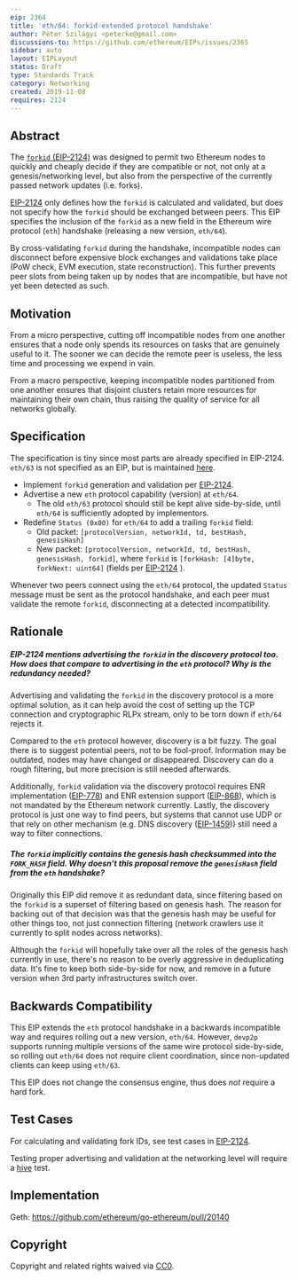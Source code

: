 ```yaml
---
eip: 2364
title: 'eth/64: forkid-extended protocol handshake'
author: Péter Szilágyi <peterke@gmail.com>
discussions-to: https://github.com/ethereum/EIPs/issues/2365
sidebar: auto
layout: EIPLayout
status: Draft
type: Standards Track
category: Networking
created: 2019-11-08
requires: 2124
---
```


## Abstract

The [`forkid` (EIP-2124)](https://eips.ethereum.org/EIPS/eip-2124) was designed to permit two Ethereum nodes to quickly and cheaply decide if they are compatible or not, not only at a genesis/networking level, but also from the perspective of the currently passed network updates (i.e. forks).

[EIP-2124](https://eips.ethereum.org/EIPS/eip-2124) only defines how the `forkid` is calculated and validated, but does not specify how the `forkid` should be exchanged between peers. This EIP specifies the inclusion of the `forkid` as a new field in the Ethereum wire protocol (`eth`) handshake (releasing a new version, `eth/64`).

By cross-validating `forkid` during the handshake, incompatible nodes can disconnect before expensive block exchanges and validations take place (PoW check, EVM execution, state reconstruction). This further prevents peer slots from being taken up by nodes that are incompatible, but have not yet been detected as such.

## Motivation

From a micro perspective, cutting off incompatible nodes from one another ensures that a node only spends its resources on tasks that are genuinely useful to it. The sooner we can decide the remote peer is useless, the less time and processing we expend in vain.

From a macro perspective, keeping incompatible nodes partitioned from one another ensures that disjoint clusters retain more resources for maintaining their own chain, thus raising the quality of service for all networks globally.

## Specification

The specification is tiny since most parts are already specified in EIP-2124. `eth/63` is not specified as an EIP, but is maintained [here](https://github.com/ethereum/devp2p/blob/master/caps/eth.md).

- Implement `forkid` generation and validation per [EIP-2124](https://eips.ethereum.org/EIPS/eip-2124).
- Advertise a new `eth` protocol capability (version) at `eth/64`.
  - The old `eth/63` protocol should still be kept alive side-by-side, until `eth/64` is sufficiently adopted by implementors.
- Redefine `Status (0x00)` for `eth/64` to add a trailing `forkid` field:
  - Old packet: `[protocolVersion, networkId, td, bestHash, genesisHash]`
  - New packet: `[protocolVersion, networkId, td, bestHash, genesisHash, forkid]`,
    where `forkid` is `[forkHash: [4]byte, forkNext: uint64]` (fields per [EIP-2124](https://eips.ethereum.org/EIPS/eip-2124) ).

Whenever two peers connect using the `eth/64` protocol, the updated `Status` message must be sent as the protocol handshake, and each peer must validate the remote `forkid`, disconnecting at a detected incompatibility.

## Rationale

##### EIP-2124 mentions advertising the `forkid` in the discovery protocol too. How does that compare to advertising in the `eth` protocol? Why is the redundancy needed?

Advertising and validating the `forkid` in the discovery protocol is a more optimal solution, as it can help avoid the cost of setting up the TCP connection and cryptographic RLPx stream, only to be torn down if `eth/64` rejects it.

Compared to the `eth` protocol however, discovery is a bit fuzzy. The goal there is to suggest potential peers, not to be fool-proof. Information may be outdated, nodes may have changed or disappeared. Discovery can do a rough filtering, but more precision is still needed afterwards.

Additionally, `forkid` validation via the discovery protocol requires ENR implementation ([EIP-778](https://eips.ethereum.org/EIPS/eip-778)) and ENR extension support ([EIP-868](https://eips.ethereum.org/EIPS/eip-868)), which is not mandated by the Ethereum network currently. Lastly, the discovery protocol is just one way to find peers, but systems that cannot use UDP or that rely on other mechanism (e.g. DNS discovery ([EIP-1459](https://eips.ethereum.org/EIPS/eip-1459))) still need a way to filter connections.

##### The `forkid` implicitly contains the genesis hash checksummed into the `FORK_HASH` field. Why doesn't this proposal remove the `genesisHash` field from the `eth` handshake?

Originally this EIP did remove it as redundant data, since filtering based on the `forkid` is a superset of filtering based on genesis hash. The reason for backing out of that decision was that the genesis hash may be useful for other things too, not just connection filtering (network crawlers use it currently to split nodes across networks).

Although the `forkid` will hopefully take over all the roles of the genesis hash currently in use, there's no reason to be overly aggressive in deduplicating data. It's fine to keep both side-by-side for now, and remove in a future version when 3rd party infrastructures switch over.

## Backwards Compatibility

This EIP extends the `eth` protocol handshake in a backwards incompatible way and requires rolling out a new version, `eth/64`. However, `devp2p` supports running multiple versions of the same wire protocol side-by-side, so rolling out `eth/64` does not require client coordination, since non-updated clients can keep using `eth/63`.

This EIP does not change the consensus engine, thus does _not_ require a hard fork.

## Test Cases

For calculating and validating fork IDs, see test cases in [EIP-2124](https://eips.ethereum.org/EIPS/eip-2124).

Testing proper advertising and validation at the networking level will require a [hive](https://github.com/ethereum/hive) test.

## Implementation

Geth: https://github.com/ethereum/go-ethereum/pull/20140

## Copyright

Copyright and related rights waived via [CC0](https://creativecommons.org/publicdomain/zero/1.0/).
